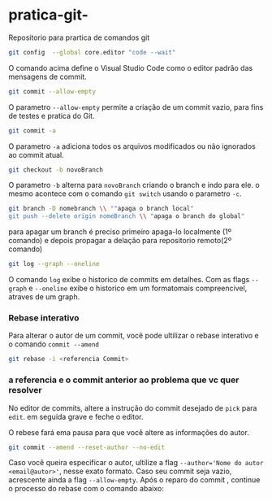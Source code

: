 # pratica-git-
Repositorio para prartica de comandos git 

~~~bash
git config  --global core.editor "code --wait"
~~~

O comando acima define o Visual Studio Code como o editor padrão das mensagens de commit.

~~~bash
git commit --allow-empty
~~~

O parametro `--allow-empty` permite a criação de um commit vazio, para fins de testes e pratica do Git.

~~~bash
git commit -a

~~~
O parametro `-a` adiciona todos os arquivos modificados ou não ignorados ao commit atual.

~~~bash
git checkout -b novoBranch
~~~
O parametro `-b` alterna para `novoBranch` criando o branch e indo para ele. o mesmo acontece com o comando `git switch` usando o parametro `-c`.

~~~bash
git branch -D nomebranch \\ ""apaga o branch local"
git push --delete origin nomeBranch \\ "apaga o branch do global"
~~~

para apagar um branch é preciso primeiro apaga-lo localmente (1º comando) e depois propagar a delação para repositorio remoto(2º comando)

~~~bash
git log --graph --oneline
~~~
O comando `log` exibe o historico de commits em detalhes. Com as flags `--graph` e `--oneline` exibe o historico 
em um formatomais compreencivel, atraves de um graph.
### Rebase interativo

Para alterar o autor de um commit, você pode ultilizar o rebase interativo e o comando `commit --amend`

~~~bash
git rebase -i <referencia Commit>
~~~
 ### a referencia e o commit anterior ao problema que vc quer resolver

No editor de commits, altere a instrução do commit desejado de `pick`
para `edit`. em seguida grave e feche o editor.

O rebese fará ema pausa para que você altere as informações do autor.
~~~bash
git commit --amend --reset-author --no-edit 
~~~

Caso você queira especificar o autor, ultilize a flag `--author='Nome do autor <email@autor>'`, nesse exato formato.
Caso seu commit seja vazio, acrescente ainda a flag `--allow-empty`.
Após o reparo do commit , continue o processo do rebase com o comando abaixo:
~~~bash


